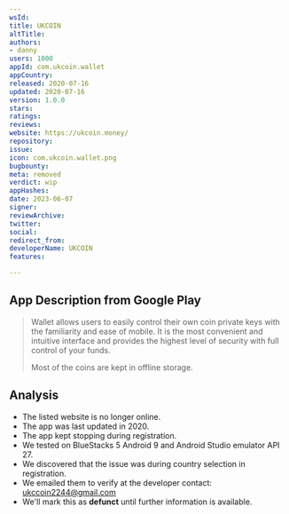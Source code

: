 ```yaml
---
wsId: 
title: UKCOIN
altTitle: 
authors:
- danny
users: 1000
appId: com.ukcoin.wallet
appCountry: 
released: 2020-07-16
updated: 2020-07-16
version: 1.0.0
stars: 
ratings: 
reviews: 
website: https://ukcoin.money/
repository: 
issue: 
icon: com.ukcoin.wallet.png
bugbounty: 
meta: removed
verdict: wip
appHashes: 
date: 2023-06-07
signer: 
reviewArchive: 
twitter: 
social: 
redirect_from: 
developerName: UKCOIN
features: 

---
```


## App Description from Google Play 

> Wallet allows users to easily control their own coin private keys with the familiarity and ease of mobile. It is the most convenient and intuitive interface and provides the highest level of security with full control of your funds.
>
> Most of the coins are kept in offline storage.

## Analysis

- The listed website is no longer online. 
- The app was last updated in 2020. 
- The app kept stopping during registration. 
- We tested on BlueStacks 5 Android 9 and Android Studio emulator API 27. 
- We discovered that the issue was during country selection in registration. 
- We emailed them to verify at the developer contact: ukccoin2244@gmail.com
- We'll mark this as **defunct** until further information is available.
